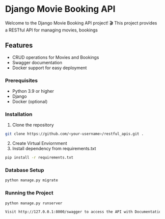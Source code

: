 # Django Movie Booking API

Welcome to the Django Movie Booking API project! 🎬 This project provides a RESTful API for managing movies, bookings

## Features

- CRUD operations for Movies and Bookings
- Swagger documentation
- Docker support for easy deployment

### Prerequisites

- Python 3.9 or higher
- Django
- Docker (optional)

### Installation

1. Clone the repository
```bash
git clone https://github.com/<your-username>/restful_apis.git .
```
2. Create Virtual Enviornment
3. Install dependency from requirements.txt
```bash
pip install -r requirements.txt
```

### Database Setup 
```bash
python manage.py migrate
```

### Running the Project 
```bash
python manage.py runserver
```

```bash
Visit http://127.0.0.1:8000/swagger to access the API with Documentation
```